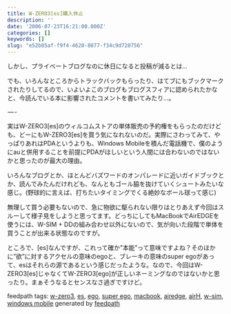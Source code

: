 ```yaml
---
title: W-ZERO3[es]購入休止
description: ''
date: '2006-07-23T16:21:00.000Z'
categories: []
keywords: []
slug: "e52b85af-f9f4-4620-8077-f34c9d720756"
---
```

しかし、プライベートブログなのに休日になると投稿が減るとは…  
  
でも、いろんなところからトラックバックもらったり、はてブにもブックマークされたりしてるので、いよいよこのブログもブログスフィアに認められたかなと、今読んでいる本に影響されたコメントを書いてみたり…。  
  
  
  
 — -  
  
実はW-ZERO3\[es\]のウィルコムストアの単体販売の予約権をもらったのだけども、どーにもW-ZERO3\[es\]を買う気になれないのだ。実際にさわってみて、やっぱりあれはPDAというよりも、Windows Mobileを積んだ電話機で、僕のようにauと併用することを前提にPDAがほしいという人間には合わないのではないかと思ったのが最大の理由。  
  
いろんなブログとか、ほとんどバズワードのオンパレードに近いガイドブックとか、読んでみたんだけれども、なんともゴール脇を抜けていくシュートみたいな感じ。(野球的に言えば、打ちたいタイミングでくる絶妙なボール球って感じ)  
  
無理して買う必要もないので、急に物欲に駆られない限りはとりあえず今回はスルーして様子見をしようと思ってます。どっちにしてもMacBookでAirEDGEを使うには、W-SIM + DDの組み合わせ以外にないので、気が向いた段階で単体を買うことが出来る状態なのですが。  
  
  
  
ところで、\[es\]なんですが、これって確か”本能”って意味ですよね？そのほかに”欲”に対するアクセルの意味のegoと、ブレーキの意味のsuper egoがあって、esはそれらの源であるという感じだったような。なので、今回はW-ZERO3\[es\]じゃなくてW-ZERO3\[ego\]が正しいネーミングなのではないかと思ったり。まぁそうなるとセンスなさ過ぎですけど。

feedpath tags: [w-zero3](http://feedpath.jp/search/index.csp?search_text=w-zero3), [es](http://feedpath.jp/search/index.csp?search_text=es), [ego](http://feedpath.jp/search/index.csp?search_text=ego), [super ego](http://feedpath.jp/search/index.csp?search_text=super%20ego), [macbook](http://feedpath.jp/search/index.csp?search_text=macbook), [airedge](http://feedpath.jp/search/index.csp?search_text=airedge), [airH](http://feedpath.jp/search/index.csp?search_text=airH), [w-sim](http://feedpath.jp/search/index.csp?search_text=w-sim), [windows mobile](http://feedpath.jp/search/index.csp?search_text=windows%20mobile) generated by [feedpath](http://feedpath.jp)